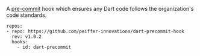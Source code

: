 A [pre-commit](http://pre-commit.com/) hook which ensures any Dart code follows the organization's code standards.

```
repos:
- repo: https://github.com/peiffer-innovations/dart-precommit-hook
  rev: v1.0.2
  hooks:
    - id: dart-precommit
```

